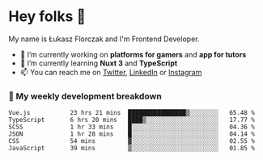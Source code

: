 # Hey folks 👋

My name is Łukasz Florczak and I'm Frontend Developer. 

- 🔭 I’m currently working on **platforms for gamers** and **app for tutors**
- 🌱 I’m currently learning **Nuxt 3** and **TypeScript**
- 📫 You can reach me on [Twitter](https://twitter.com/lukaszflorczak), [LinkedIn](https://pl.linkedin.com/in/lukasz-florczak) or [Instagram](https://instagram.com/lukaszflorczak)


### 🧮 My weekly development breakdown

<!--START_SECTION:waka-->

```text
Vue.js           23 hrs 21 mins  ████████████████▒░░░░░░░░   65.48 %
TypeScript       6 hrs 20 mins   ████▒░░░░░░░░░░░░░░░░░░░░   17.77 %
SCSS             1 hr 33 mins    █░░░░░░░░░░░░░░░░░░░░░░░░   04.36 %
JSON             1 hr 28 mins    █░░░░░░░░░░░░░░░░░░░░░░░░   04.14 %
CSS              54 mins         ▓░░░░░░░░░░░░░░░░░░░░░░░░   02.55 %
JavaScript       39 mins         ▒░░░░░░░░░░░░░░░░░░░░░░░░   01.85 %
```

<!--END_SECTION:waka-->

<!--
**lukaszflorczak/lukaszflorczak** is a ✨ _special_ ✨ repository because its `README.md` (this file) appears on your GitHub profile.

Here are some ideas to get you started:

- 🔭 I’m currently working on ...
- 🌱 I’m currently learning ...
- 👯 I’m looking to collaborate on ...
- 🤔 I’m looking for help with ...
- 💬 Ask me about ...
- 📫 How to reach me: ...
- 😄 Pronouns: ...
- ⚡ Fun fact: ...
-->
